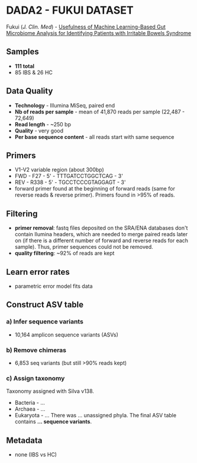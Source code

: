 # DADA2 - FUKUI DATASET

Fukui (_J. Clin. Med_) - [Usefulness of Machine Learning-Based Gut Microbiome Analysis for Identifying Patients with Irritable Bowels Syndrome][1]

[1]: https://www.mdpi.com/2077-0383/9/8/2403


## Samples
- **111 total**
- 85 IBS & 26 HC

## Data Quality
- **Technology** - Illumina MiSeq, paired end
- **Nb of reads per sample** - mean of 41,870 reads per sample (22,487 - 72,649)
- **Read length** - ~250 bp
- **Quality** - very good
- **Per base sequence content** - all reads start with same sequence


## Primers
- V1-V2 variable region (about 300bp)
- FWD - F27 - 5' - TTTGATCCTGGCTCAG - 3'
- REV - R338 - 5' - TGCCTCCCGTAGGAGT - 3'
- forward primer found at the beginning of forward reads (same for reverse reads & reverse primer). Primers found in >95% of reads.

## Filtering
- **primer removal**: fastq files deposited on the SRA/ENA databases don't contain Ilumina headers, which are needed to merge paired reads later on (if there is a different number of forward and reverse reads for each sample). Thus, primer sequences could not be removed.
- **quality filtering**: \~92% of reads are kept

## Learn error rates
- parametric error model fits data

## Construct ASV table
### a) Infer sequence variants
- 10,164 amplicon sequence variants (ASVs)

### b) Remove chimeras
- 6,853 seq variants (but still >90% reads kept)

### c) Assign taxonomy
Taxonomy assigned with Silva v138.
- Bacteria - ...
- Archaea - ...
- Eukaryota - ...
There was ... unassigned phyla. The final ASV table contains **... sequence variants**.

## Metadata
- none (IBS vs HC)



